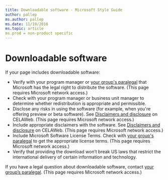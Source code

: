 ```yaml
---
title: Downloadable software - Microsoft Style Guide
author: pallep
ms.author: pallep
ms.date: 11/19/2016
ms.topic: article
ms.prod = non-product specific
---
```


# Downloadable software

If your page includes downloadable software:

  - Verify with your program manager or [your group's paralegal](https://microsoft.sharepoint.com/sites/lcaweb/Pages/Applications/LegalContact.aspx) that Microsoft has the legal right to distribute the software. (This page requires Microsoft network access.)
  - Check
    with your program manager or business unit manager
    to determine whether redistribution is appropriate and
    permissible.
  - Disclose any risks in using the software (for example, when you're offering preview or beta software). See [Disclaimers and disclosure](https://microsoft.sharepoint.com/sites/LCAWeb/Home/Marketing/Marketing-and-Advertising-Content/Disclaimers) on CELAWeb. (This page requires Microsoft network access.)
  - Include appropriate disclaimers with the software. See [Disclaimers and disclosure](https://microsoft.sharepoint.com/sites/LCAWeb/Home/Marketing/Marketing-and-Advertising-Content/Disclaimers) on CELAWeb. (This page requires Microsoft network access.)
  - Include Microsoft Software License Terms. Check with [your group's paralegal](https://microsoft.sharepoint.com/sites/lcaweb/Pages/Applications/LegalContact.aspx) to get the appropriate license terms. (This page requires Microsoft network access.)
  - Verify
    that providing the download won’t break US laws that restrict
    the international delivery of certain information and technology.

If you have a legal question about downloadable software, contact [your group’s paralegal](https://microsoft.sharepoint.com/sites/lcaweb/Pages/Applications/LegalContact.aspx). (This page requires Microsoft network access.)

